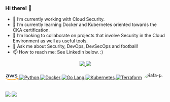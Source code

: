 ### Hi there! 👋

- 🔭 I’m currently working with Cloud Security.
- 🌱 I’m currently learning Docker and Kubernetes oriented towards the CKA certification.
- 👯 I’m looking to collaborate on projects that involve Security in the Cloud Environment as well as useful tools.
- 💬 Ask me about Security, DevOps, DevSecOps and football!
- 📫 How to reach me: See LinkedIn below. :)

<div align="center">
  <a href="https://github.com/exiett">
  <img height="180em" src="https://github-readme-stats.vercel.app/api?username=exiett&show_icons=true&theme=chartreuse-dark&include_all_commits=true&count_private=true"/>
  <img height="180em" src="https://github-readme-stats.vercel.app/api/top-langs/?username=exiett&layout=compact&langs_count=7&theme=chartreuse-dark"/>
</div>

  <div style="display: inline_block"><br>
  <img align="center" alt="Amazon Web Services AWS" height="30" width="40" src="https://raw.githubusercontent.com/devicons/devicon/6910f0503efdd315c8f9b858234310c06e04d9c0/icons/amazonwebservices/amazonwebservices-original-wordmark.svg">
  <img align="center" alt="Python" height="30" width="40" src="https://cdn.jsdelivr.net/gh/devicons/devicon/icons/python/python-original.svg">
  <img align="center" alt="Docker" height="30" width="40" src="https://cdn.jsdelivr.net/gh/devicons/devicon/icons/docker/docker-original.svg">
  <img align="center" alt="Go Lang" height="30" width="40" src="https://cdn.jsdelivr.net/gh/devicons/devicon/icons/go/go-original.svg">
  <img align="center" alt="Kubernetes" height="30" width="40" src="https://cdn.jsdelivr.net/gh/devicons/devicon/icons/kubernetes/kubernetes-plain.svg">
  <img align="center" alt="Terraform" height="30" width="40" src="https://www.vectorlogo.zone/logos/terraformio/terraformio-icon.svg">
  <img align="right" alt="Rafa-pic" height="150" style="border-radius:50px;" src="https://media4.giphy.com/media/l3IeQWSC3lPslmyyLa/200.gif?cid=95b2794447fbc9e011cb72db1e6c9097e2018709af99fbf0&rid=200.gif&ct=s?width=676&height=676">
</div>
  
  ##
  
<div> 
 <a href="https://www.linkedin.com/in/luteixeira1/" target="_blank"><img src="https://img.shields.io/badge/-LinkedIn-%230077B5?style=for-the-badge&logo=linkedin&logoColor=white" target="_blank"></a> 
 <a href = "mailto:exiett@aol.com"><img src="https://img.shields.io/badge/-Gmail-%23333?style=for-the-badge&logo=gmail&logoColor=white" target="_blank"></a>
</div>

  ##
